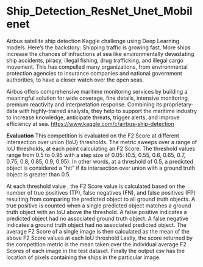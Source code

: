 # Ship_Detection_ResNet_Unet_Mobilenet
Airbus satellite ship detection Kaggle challenge using Deep Learning models. 
Here’s the backstory: Shipping traffic is growing fast. More ships increase the chances of infractions at sea like environmentally devastating ship accidents, piracy, illegal fishing, drug trafficking, and illegal cargo movement. This has compelled many organizations, from environmental protection agencies to insurance companies and national government authorities, to have a closer watch over the open seas.

Airbus offers comprehensive maritime monitoring services by building a meaningful solution for wide coverage, fine details, intensive monitoring, premium reactivity and interpretation response. Combining its proprietary-data with highly-trained analysts, they help to support the maritime industry to increase knowledge, anticipate threats, trigger alerts, and improve efficiency at sea.
https://www.kaggle.com/c/airbus-ship-detection

**Evaluation**
This competition is evaluated on the F2 Score at different intersection over union (IoU) thresholds. The metric sweeps over a range of IoU thresholds, at each point calculating an F2 Score. The threshold values range from 0.5 to 0.95 with a step size of 0.05: (0.5, 0.55, 0.6, 0.65, 0.7, 0.75, 0.8, 0.85, 0.9, 0.95). In other words, at a threshold of 0.5, a predicted object is considered a "hit" if its intersection over union with a ground truth object is greater than 0.5.

At each threshold value , the F2 Score value is calculated based on the number of true positives (TP), false negatives (FN), and false positives (FP) resulting from comparing the predicted object to all ground truth objects. A true positive is counted when a single predicted object matches a ground truth object with an IoU above the threshold. A false positive indicates a predicted object had no associated ground truth object. A false negative indicates a ground truth object had no associated predicted object. The average F2 Score of a single image is then calculated as the mean of the above F2 Score values at each IoU threshold
Lastly, the score returned by the competition metric is the mean taken over the individual average F2 Scores of each image in the test dataset.
Finally the output csv has the location of pixels containing the ships in the particular image.


